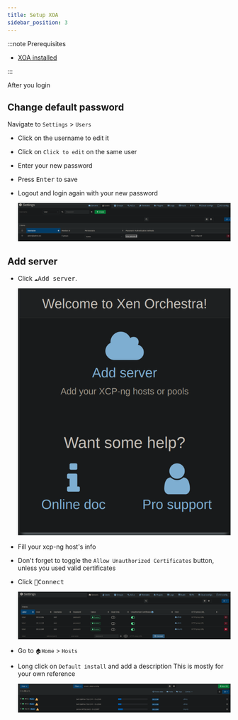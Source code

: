 ```yaml
---
title: Setup XOA
sidebar_position: 3
---
```


:::note Prerequisites

- [XOA installed](./install-xoa)

:::

After you login

## Change default password

Navigate to `Settings` > `Users`

- Click on the username to edit it
- Click on `Click to edit` on the same user
- Enter your new password
- Press <kbd>Enter</kbd> to save
- Logout and login again with your new password

  ![xoa-change-password](img/xoa-change-password.png)

## Add server

- Click <kbd>☁️Add server</kbd>.

  ![xoa-welcome](img/xoa-welcome.png)

- Fill your xcp-ng host's info
- Don't forget to toggle the `Allow Unauthorized Certificates` button, unless you used valid certificates
- Click <kbd>💾Connect</kbd>

  ![xoa-connected-server](img/xoa-connected-server.png)

- Go to `🏠Home` > `Hosts`
- Long click on `Default install` and add a description
  This is mostly for your own reference

  ![xoa-host-description](img/xoa-host-description.png)

